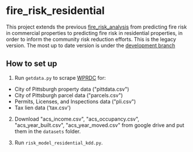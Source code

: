 # fire_risk_residential

This project extends the previous [fire_risk_analysis](https://github.com/CityofPittsburgh/fire_risk_analysis) from predicting fire risk in commercial properties to predicting fire risk in residential properties, in order to inform the community risk reduction efforts. This is the legacy version. The most up to date version is under the [development branch](https://github.com/Eve-Chen/fire_risk_residential/tree/development)

## How to set up
1. Run `getdata.py` to scrape [WPRDC](https://www.wprdc.org) for:
- City of Pittsburgh property data ("pittdata.csv")
- City of Pittsburgh parcel data ("parcels.csv")
- Permits, Licenses, and Inspections data ("pli.csv")
- Tax lien data ('tax.csv')

2. Download "acs_income.csv", "acs_occupancy.csv", "acs_year_built.csv", "acs_year_moved.csv" from google drive and put them in the `datasets` folder.

3. Run `risk_model_residential_kdd.py`.
